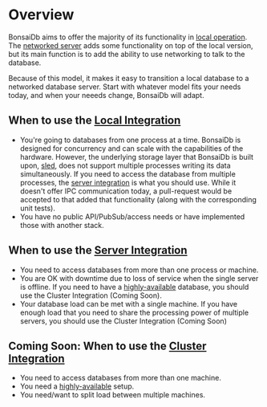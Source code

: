# Overview

BonsaiDb aims to offer the majority of its functionality in [local operation](./local.md). The [networked server](./server.md) adds some functionality on top of the local version, but its main function is to add the ability to use networking to talk to the database.

Because of this model, it makes it easy to transition a local database to a networked database server. Start with whatever model fits your needs today, and when your neeeds change, BonsaiDb will adapt.

## When to use the [Local Integration](./local.md)

* You're going to databases from one process at a time. BonsaiDb is designed for concurrency and can scale with the capabilities of the hardware. However, the underlying storage layer that BonsaiDb is built upon, [sled](http://sled.rs), does not support multiple processes writing its data simultaneously. If you need to access the database from multiple processes, the [server integration](./server.md) is what you should use. While it doesn't offer IPC communication today, a pull-request would be accepted to that added that functionality (along with the corresponding unit tests).
* You have no public API/PubSub/access needs or have implemented those with another stack.

## When to use the [Server Integration](./server.md)

* You need to access databases from more than one process or machine.
* You are OK with downtime due to loss of service when the single server is offline. If you need to have a [highly-available][HA] database, you should use the Cluster Integration (Coming Soon).
* Your database load can be met with a single machine. If you have enough load that you need to share the processing power of multiple servers, you should use the Cluster Integration (Coming Soon)

## Coming Soon: When to use the [Cluster Integration](./cluster.md)

* You need to access databases from more than one machine.
* You need a [highly-available][HA] setup.
* You need/want to split load between multiple machines.

[HA]: https://en.wikipedia.org/wiki/High_availability
